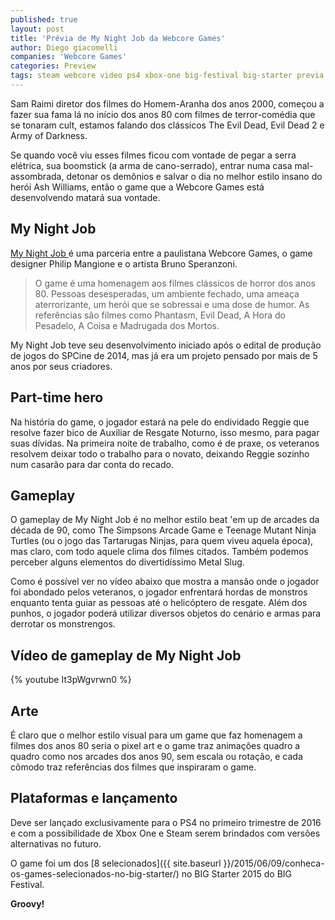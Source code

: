 ```yaml
---
published: true
layout: post
title: 'Prévia de My Night Job da Webcore Games'
author: Diego giacomelli
companies: 'Webcore Games'
categories: Preview
tags: steam webcore video ps4 xbox-one big-festival big-starter previa
---
```

Sam Raimi diretor dos filmes do Homem-Aranha dos anos 2000, começou a fazer sua fama lá no início dos anos 80 com filmes de terror-comédia que se tonaram cult, estamos falando dos clássicos The Evil Dead, Evil Dead 2 e Army of Darkness.

Se quando você viu esses filmes ficou com vontade de pegar a serra elétrica, sua boomstick (a arma de cano-serrado), entrar numa casa mal-assombrada, detonar os demônios e salvar o dia no melhor estilo insano do herói Ash Williams, então o game que a Webcore Games está desenvolvendo matará sua vontade.

## My Night Job
[My Night Job ](http://www.mynightjobgame.com/)
é uma parceria entre a paulistana Webcore Games, o game designer Philip  Mangione e o artista Bruno Speranzoni.

> O game é uma homenagem aos filmes clássicos de horror dos anos 80. Pessoas desesperadas, um ambiente fechado, uma ameaça aterrorizante, um herói que se sobressai e uma dose de humor. As referências são filmes como Phantasm, Evil Dead, A Hora do Pesadelo, A Coisa e Madrugada dos Mortos.

My Night Job teve seu desenvolvimento iniciado após o edital de produção de jogos do SPCine de 2014, mas já era um projeto pensado por mais de 5 anos por seus criadores.

## Part-time hero
Na história do game, o jogador estará na pele do endividado Reggie que resolve fazer bico de Auxiliar de Resgate Noturno, isso mesmo, para pagar suas dívidas. Na primeira noite de trabalho, como é de praxe, os veteranos resolvem deixar todo o trabalho para o novato, deixando Reggie sozinho num casarão para dar conta do recado.

## Gameplay
O gameplay de My Night Job é no melhor estilo beat 'em up de arcades da década de 90, como The Simpsons Arcade Game e Teenage Mutant Ninja Turtles (ou o jogo das Tartarugas Ninjas, para quem viveu aquela época), mas claro, com todo aquele clima dos filmes citados. Também podemos perceber alguns elementos do divertidíssimo Metal Slug.

Como é possível ver no vídeo abaixo que mostra a mansão onde o jogador foi abondado pelos veteranos, o jogador enfrentará hordas de monstros enquanto tenta guiar as pessoas até o helicóptero de resgate. Além dos punhos, o jogador poderá utilizar diversos objetos do cenário e armas para derrotar os monstrengos.

## Vídeo de gameplay de My Night Job
{% youtube It3pWgvrwn0 %}

## Arte
É claro que o melhor estilo visual para um game que faz homenagem a filmes dos anos 80 seria o pixel art e o game traz animações quadro a quadro como nos arcades dos anos 90, sem escala ou rotação, e cada cômodo traz referências dos filmes que inspiraram o game.

## Plataformas e lançamento
Deve ser lançado exclusivamente para o PS4 no primeiro trimestre de 2016 e com a possibilidade de Xbox One e Steam serem brindados com versões alternativas no futuro.

O game foi um dos [8 selecionados]({{ site.baseurl }}/2015/06/09/conheca-os-games-selecionados-no-big-starter/) no BIG Starter 2015 do BIG Festival.

**Groovy!**